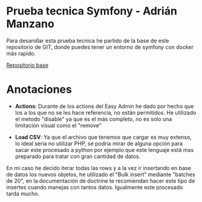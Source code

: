 # Prueba tecnica Symfony - Adrián Manzano

Para desarollar esta prueba tecnica he partido de la base de este repositorio de GIT, donde puedes tener un entorno de symfony con docker más rapido.

[Repositorio base](https://github.com/dunglas/symfony-docker)

# Anotaciones

- **Actions**: Durante de los actions del Easy Admin he dado por hecho que los a los que no se les hace referencia, no están permitidos. He utilizado el metodo "disable" ya que es el más completo, no es solo una limitación visual como el "remove"

- **Load CSV**: Ya que el archivo que tenemos que cargar es muy extenso, lo ideal seria no utilizar PHP, se podria mirar de alguna opción para sacar este procesado a python por ejemplo que este lenguaje está mas preparado para tratar con gran cantidad de datos.

En mi caso he decido iterar todas las rows y a la vez ir insertando en base de datos los nuevos objetos, he utilizado el "Bulk insert" mediante "batches de 20", en la documentación de doctrine te recomiendan hacer este tipo de insertes cuando manejas con tantos datos. Igualmente este procesado tarda mucho.


